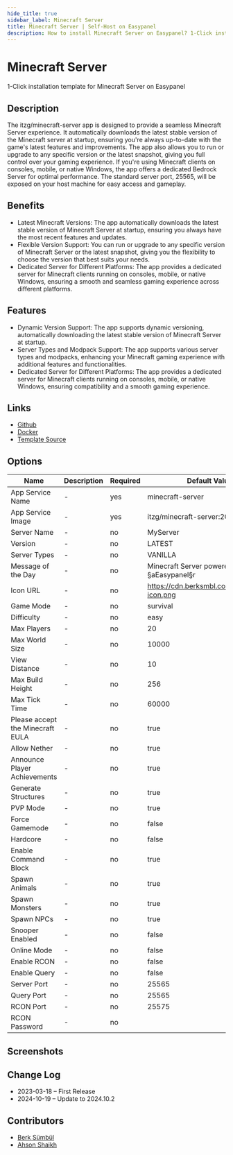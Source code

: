 ```yaml
---
hide_title: true
sidebar_label: Minecraft Server
title: Minecraft Server | Self-Host on Easypanel
description: How to install Minecraft Server on Easypanel? 1-Click installation template for Minecraft Server on Easypanel
---
```


<!-- generated -->

# Minecraft Server

1-Click installation template for Minecraft Server on Easypanel

## Description

The itzg/minecraft-server app is designed to provide a seamless Minecraft Server experience. It automatically downloads the latest stable version of the Minecraft server at startup, ensuring you&#39;re always up-to-date with the game&#39;s latest features and improvements. The app also allows you to run or upgrade to any specific version or the latest snapshot, giving you full control over your gaming experience. If you&#39;re using Minecraft clients on consoles, mobile, or native Windows, the app offers a dedicated Bedrock Server for optimal performance. The standard server port, 25565, will be exposed on your host machine for easy access and gameplay.

## Benefits

- Latest Minecraft Versions: The app automatically downloads the latest stable version of Minecraft Server at startup, ensuring you always have the most recent features and updates.
- Flexible Version Support: You can run or upgrade to any specific version of Minecraft Server or the latest snapshot, giving you the flexibility to choose the version that best suits your needs.
- Dedicated Server for Different Platforms: The app provides a dedicated server for Minecraft clients running on consoles, mobile, or native Windows, ensuring a smooth and seamless gaming experience across different platforms.

## Features

- Dynamic Version Support: The app supports dynamic versioning, automatically downloading the latest stable version of Minecraft Server at startup.
- Server Types and Modpack Support: The app supports various server types and modpacks, enhancing your Minecraft gaming experience with additional features and functionalities.
- Dedicated Server for Different Platforms: The app provides a dedicated server for Minecraft clients running on consoles, mobile, or native Windows, ensuring compatibility and a smooth gaming experience.

## Links

- [Github](https://github.com/itzg/docker-minecraft-server)
- [Docker](https://hub.docker.com/r/itzg/minecraft-server)
- [Template Source](https://github.com/easypanel-io/templates/tree/main/templates/minecraft-server)

## Options

Name | Description | Required | Default Value
-|-|-|-
App Service Name | - | yes | minecraft-server
App Service Image | - | yes | itzg/minecraft-server:2024.10.2
Server Name | - | no | MyServer
Version | - | no | LATEST
Server Types | - | no | VANILLA
Message of the Day | - | no | Minecraft Server powered by §aEasypanel§r
Icon URL | - | no | https://cdn.berksmbl.com/easypanel-icon.png
Game Mode | - | no | survival
Difficulty | - | no | easy
Max Players | - | no | 20
Max World Size | - | no | 10000
View Distance | - | no | 10
Max Build Height | - | no | 256
Max Tick Time | - | no | 60000
Please accept the Minecraft EULA | - | no | true
Allow Nether | - | no | true
Announce Player Achievements | - | no | true
Generate Structures | - | no | true
PVP Mode | - | no | true
Force Gamemode | - | no | false
Hardcore | - | no | false
Enable Command Block | - | no | true
Spawn Animals | - | no | true
Spawn Monsters | - | no | true
Spawn NPCs | - | no | true
Snooper Enabled | - | no | false
Online Mode | - | no | false
Enable RCON | - | no | false
Enable Query | - | no | false
Server Port | - | no | 25565
Query Port | - | no | 25565
RCON Port | - | no | 25575
RCON Password | - | no | 

## Screenshots


## Change Log

- 2023-03-18 – First Release
- 2024-10-19 – Update to 2024.10.2

## Contributors

- [Berk Sümbül](https://berksmbl.com)
- [Ahson Shaikh](https://github.com/Ahson-Shaikh)
